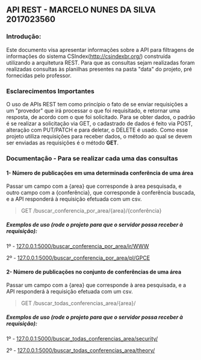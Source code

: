 ## API REST - MARCELO NUNES DA SILVA 2017023560


### Introdução: 

 Este documento visa apresentar informações sobre a API para filtragens de informações do sistema CSIndex(http://csindexbr.org/) construída utilizando a arquitetura REST. 
 Para que as consultas sejam realizadas foram realizadas consultas às planilhas presentes na pasta "data" do projeto, pré fornecidas pelo professor.

### Esclarecimentos Importantes

 O uso de APIs REST tem como princípio o fato de se enviar requisições a um "provedor" que irá processar o que foi requisitado, e retornar uma resposta, de acordo com o que foi solicitado. Para se obter dados, o padrão é se realizar a solicitação via GET, o cadastrado de dados é feito via POST, alteração com PUT/PATCH e para deletar, o DELETE é usado.
 Como esse projeto utiliza requisições para receber dados, o método ao qual se devem ser enviadas as requisições é o método **GET**.


### Documentação - Para se realizar cada uma das consultas

#### 1- Número de publicações em uma determinada conferência de uma área 
  Passar um campo com a {area} que corresponde à area pesquisada, e outro campo com a {conferência}, que corresponde à conferência buscada, e a API responderá à requisição efetuada com um csv.
  
  > GET /buscar_conferencia_por_area/{area}/{conferência}
  
##### Exemplos de uso (rode o projeto para que o servidor possa receber à requisição):

  1º - [127.0.0.1:5000/buscar_conferencia_por_area/ir/WWW](https://127.0.0.1:5000/buscar_conferencia_por_area/ir/WWW)
  
  2º - [127.0.0.1:5000/buscar_conferencia_por_area/pl/GPCE](https://127.0.0.1:5000/buscar_conferencia_por_area/pl/GPCE)
  
 #### 2- Número de publicações no conjunto de conferências de uma área 
  Passar um campo com a {area} que corresponde à area pesquisada, e a API responderá à requisição efetuada com um csv.
  
  > GET /buscar_todas_conferencias_area/{area}/
  
##### Exemplos de uso (rode o projeto para que o servidor possa receber à requisição):

  1º - [127.0.0.1:5000/buscar_todas_conferencias_area/security/](https://127.0.0.1:5000/buscar_todas_conferencias_area/security/)
  
  2º - [127.0.0.1:5000/buscar_todas_conferencias_area/theory/](https://127.0.0.1:5000/buscar_todas_conferencias_area/theory/)
